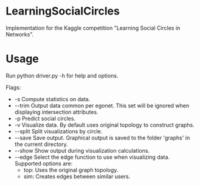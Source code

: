 LearningSocialCircles
=====================

Implementation for the Kaggle competition "Learning Social Circles in
Networks".

# Usage

Run python driver.py -h for help and options.

Flags:

- -s Compute statistics on data.
- --trim Output data common per egonet. This set will be ignored when
  displaying intersection attributes.
- -p Predict social circles.
- -v Visualize data. By default uses original topology to construct graphs.
- --split Split visualizations by circle.
- --save Save output. Graphical output is saved to the folder 'graphs' in the
  current directory.
- --show Show output during visualization calculations.
- --edge Select the edge function to use when visualizing data. Supported
  options are: 
  * top: Uses the original graph topology.
  * sim: Creates edges between similar users.
